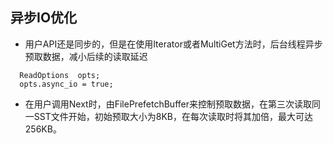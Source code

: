 ## 异步IO优化
- 用户API还是同步的，但是在使用Iterator或者MultiGet方法时，后台线程异步预取数据，减小后续的读取延迟
```
  ReadOptions  opts;
  opts.async_io = true;
```
- 在用户调用Next时，由FilePrefetchBuffer来控制预取数据，在第三次读取同一SST文件开始，初始预取大小为8KB，在每次读取时将其加倍，最大可达256KB。
